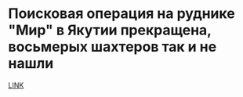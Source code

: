 # Поисковая операция на руднике "Мир" в Якутии прекращена, восьмерых шахтеров так и не нашли



[LINK](https://varlamov.ru/2530419.html)